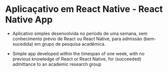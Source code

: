 # Aplicaçativo em React Native - React Native App

* Aplicativo simples desenvolvida no período de uma semana, sem conhecimento prévio de React ou React Native, para admissão (bem-sucedida) em grupo de pesquisa
acadêmica.

* Simple app developed within the timespan of one week, with no previous knowledge of React or React Native, for (succeeded) admittance to an academic research 
group
